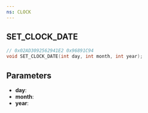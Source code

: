 ```yaml
---
ns: CLOCK
---
```

## SET_CLOCK_DATE

```c
// 0x02AD3092562941E2 0x96891C94
void SET_CLOCK_DATE(int day, int month, int year);
```

## Parameters
* **day**:
* **month**:
* **year**:
